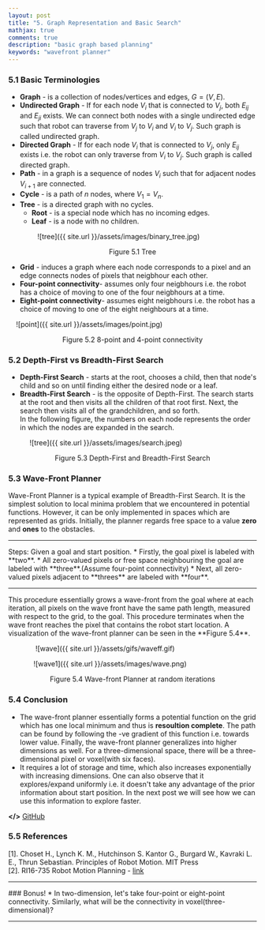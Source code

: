 ```yaml
---
layout: post
title: "5. Graph Representation and Basic Search"
mathjax: true
comments: true
description: "basic graph based planning"
keywords: "wavefront planner"
---  
```


### 5.1 Basic Terminologies  

* **Graph** - is a collection of nodes/vertices and edges, $G = (V,E)$.  
* **Undirected Graph** - If for each node $V_{i}$ that is connected to $V_{j}$, both $E_{ij}$ and $E_{ji}$ exists. We can connect both nodes with a single undirected edge such that robot can traverse from $V_{j}$ to $V_i$ and $V_i$ to $V_j$. Such graph is called undirected graph.
* **Directed Graph** - If for each node $V_{i}$ that is connected to $V_{j}$, only $E_{ij}$ exists i.e. the robot can only traverse from $V_i$ to $V_j$. Such graph is called directed graph.
* **Path** - in a graph is a sequence of nodes $V_i$ such that for adjacent nodes $V_{i+1}$ are connected.
* **Cycle** - is a path of $n$ nodes, where $V_1 = V_n$.
* **Tree** - is a directed graph with no cycles.
  * **Root** - is a special node which has no incoming edges.
  * **Leaf** - is a node with no children.  

&nbsp;&nbsp;&nbsp;&nbsp;&nbsp;&nbsp;&nbsp;&nbsp;&nbsp;&nbsp;&nbsp;&nbsp;&nbsp;&nbsp; ![tree]({{ site.url }}/assets/images/binary_tree.jpg) 
<p align="center">
Figure 5.1 Tree
</p>

* **Grid** - induces a graph where each node corresponds to a pixel and an edge connects nodes of pixels that neigbhour each other.
* **Four-point connectivity**- assumes only four neigbhours i.e. the robot has a choice of moving to one of the four neigbhours at a time.
* **Eight-point connectivity**- assumes eight neigbhours i.e. the robot has a choice of moving to one of the eight neighbours at a time. 

&nbsp;&nbsp;&nbsp; ![point]({{ site.url }}/assets/images/point.jpg) 
<p align="center">
Figure 5.2 8-point and 4-point connectivity
</p>


### 5.2 Depth-First vs Breadth-First Search
* **Depth-First Search** - starts at the root, chooses a child, then that node's child and so on until finding either the desired node or a leaf.
* **Breadth-First Search** - is the opposite of Depth-First. The search starts at the root and then visits all the children of that root first. Next, the search then visits all of the grandchildren, and so forth.  
In the following figure, the numbers on each node represents the order in which the nodes are expanded in the search.

&nbsp;&nbsp;&nbsp;&nbsp;&nbsp;&nbsp;&nbsp;&nbsp;&nbsp;&nbsp; ![tree]({{ site.url }}/assets/images/search.jpeg)
<p align="center">
Figure 5.3 Depth-First and Breadth-First Search
</p>  

### 5.3 Wave-Front Planner

Wave-Front Planner is a typical example of Breadth-First Search. It is the simplest solution to local minima problem that we encountered in potential functions. However, it can be only implemented in spaces which are represented as grids. Initially, the planner regards free space to a value **zero** and **ones** to the obstacles.   
<hr>  
Steps:      
Given a goal and start position.  
* Firstly, the goal pixel is labeled with **two**.
* All zero-valued pixels or free space neighbouring the goal are labeled with **three**.(Assume four-point connectivity)
* Next, all zero-valued pixels adjacent to **threes** are labeled with **four**.
<hr>
This procedure essentially grows a wave-front from the goal where at each iteration, all pixels on the wave front have the same path length, measured with respect to the grid, to the goal. This procedure terminates when the wave front reaches the pixel that contains the robot start location. A visualization of the wave-front planner can be seen in the **Figure 5.4**.  

&nbsp;&nbsp;&nbsp;&nbsp;&nbsp;&nbsp;&nbsp;&nbsp;&nbsp;&nbsp;&nbsp;&nbsp;&nbsp;&nbsp;![wave]({{ site.url }}/assets/gifs/waveff.gif)  
  
&nbsp;&nbsp;&nbsp;&nbsp;&nbsp;&nbsp;&nbsp;&nbsp;&nbsp;&nbsp;&nbsp;&nbsp; ![wave1]({{ site.url }}/assets/images/wave.png)

<p align="center">
Figure 5.4 Wave-front Planner at random iterations
</p>

### 5.4 Conclusion
* The wave-front planner essentially forms a potential function on the grid which has one local minimum and thus is **resoultion complete**. The path can be found by following the -ve gradient of this function i.e. towards lower value. Finally, the wave-front planner generalizes into higher dimensions as well. For a three-dimensional space, there will be a three-dimensional pixel or voxel(with six faces).  
* It requires a lot of storage and time, which also increases exponentially with increasing dimensions. One can also observe that it explores/expand uniformly i.e. it doesn't take any advantage of the prior information about start position. In the next post we will see how we can use this information to explore faster. 


**</>** [GitHub](https://github.com/dv367/planning-cmu/tree/master/my_robot/src/scripts)


### 5.5 References
[1]. Choset H., Lynch  K. M., Hutchinson S. Kantor G., Burgard W., Kavraki L. E., Thrun Sebastian. Principles of Robot Motion. MIT Press   
[2]. RI16-735 Robot Motion Planning - [link](http://www.cs.cmu.edu/~./motionplanning/)
  
<hr>
### Bonus!
* In two-dimension, let's take four-point or eight-point connectivity. Similarly, what will be the connectivity in voxel(three-dimensional)? 
<hr>




 

